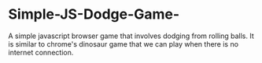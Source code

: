 # Simple-JS-Dodge-Game-
A simple javascript browser game that involves dodging from rolling balls. It is similar to chrome's dinosaur game that we can play when there is no internet connection.

